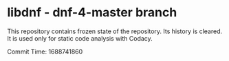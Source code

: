 # libdnf - dnf-4-master branch

This repository contains frozen state of the repository.
Its history is cleared. It is used only for static code
analysis with Codacy.

Commit Time: 1688741860